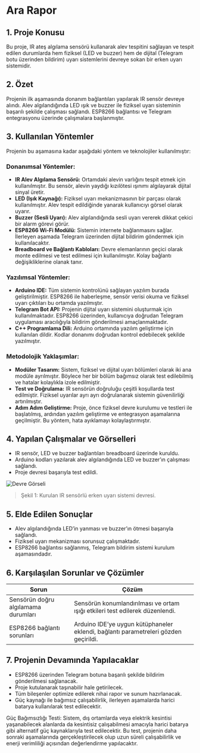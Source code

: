 # Ara Rapor

## 1. Proje Konusu 
Bu proje, IR ateş algılama sensörü kullanarak alev tespitini sağlayan ve tespit edilen durumlarda hem fiziksel (LED ve buzzer) hem de dijital (Telegram botu üzerinden bildirim) uyarı sistemlerini devreye sokan bir erken uyarı sistemidir.

## 2. Özet 
Projenin ilk aşamasında donanım bağlantıları yapılarak IR sensör devreye alındı. Alev algılandığında LED ışık ve buzzer ile fiziksel uyarı sisteminin başarılı şekilde çalışması sağlandı. ESP8266 bağlantısı ve Telegram entegrasyonu üzerinde çalışmalara başlanmıştır.

## 3. Kullanılan Yöntemler

Projenin bu aşamasına kadar aşağıdaki yöntem ve teknolojiler kullanılmıştır:

### Donanımsal Yöntemler:
- **IR Alev Algılama Sensörü:** Ortamdaki alevin varlığını tespit etmek için kullanılmıştır. Bu sensör, alevin yaydığı kızılötesi ışınımı algılayarak dijital sinyal üretir.
- **LED (Işık Kaynağı):** Fiziksel uyarı mekanizmasının bir parçası olarak kullanılmıştır. Alev tespit edildiğinde yanarak kullanıcıyı görsel olarak uyarır.
- **Buzzer (Sesli Uyarı):** Alev algılandığında sesli uyarı vererek dikkat çekici bir alarm görevi görür.
- **ESP8266 Wi-Fi Modülü:** Sistemin internete bağlanmasını sağlar. İlerleyen aşamada Telegram üzerinden dijital bildirim göndermek için kullanılacaktır.
- **Breadboard ve Bağlantı Kabloları:** Devre elemanlarının geçici olarak monte edilmesi ve test edilmesi için kullanılmıştır. Kolay bağlantı değişikliklerine olanak tanır.

### Yazılımsal Yöntemler:
- **Arduino IDE:** Tüm sistemin kontrolünü sağlayan yazılım burada geliştirilmiştir. ESP8266 ile haberleşme, sensör verisi okuma ve fiziksel uyarı çıktıları bu ortamda yazılmıştır.
- **Telegram Bot API:** Projenin dijital uyarı sistemini oluşturmak için kullanılmaktadır. ESP8266 üzerinden, kullanıcıya doğrudan Telegram uygulaması aracılığıyla bildirim gönderilmesi amaçlanmaktadır.
- **C++ Programlama Dili:** Arduino ortamında yazılım geliştirme için kullanılan dildir. Kodlar donanımı doğrudan kontrol edebilecek şekilde yazılmıştır.

### Metodolojik Yaklaşımlar:
- **Modüler Tasarım:** Sistem, fiziksel ve dijital uyarı bölümleri olarak iki ana modüle ayrılmıştır. Böylece her bir bölüm bağımsız olarak test edilebilmiş ve hatalar kolaylıkla izole edilmiştir.
- **Test ve Doğrulama:** IR sensörün doğruluğu çeşitli koşullarda test edilmiştir. Fiziksel uyarılar ayrı ayrı doğrulanarak sistemin güvenilirliği artırılmıştır.
- **Adım Adım Geliştirme:** Proje, önce fiziksel devre kurulumu ve testleri ile başlatılmış, ardından yazılım geliştirme ve entegrasyon aşamalarına geçilmiştir. Bu yöntem, hata ayıklamayı kolaylaştırmıştır.



## 4. Yapılan Çalışmalar ve Görselleri
- IR sensör, LED ve buzzer bağlantıları breadboard üzerinde kuruldu.
- Arduino kodları yazılarak alev algılandığında LED ve buzzer’ın çalışması sağlandı.
- Proje devresi başarıyla test edildi.
  
![Devre Görseli](Figure/devre_foto1.jpg)
> Şekil 1: Kurulan IR sensörlü erken uyarı sistemi devresi.

## 5. Elde Edilen Sonuçlar
- Alev algılandığında LED’in yanması ve buzzer’ın ötmesi başarıyla sağlandı.
- Fiziksel uyarı mekanizması sorunsuz çalışmaktadır.
- ESP8266 bağlantısı sağlanmış, Telegram bildirim sistemi kurulum aşamasındadır.

## 6. Karşılaşılan Sorunlar ve Çözümler
| Sorun | Çözüm |
|-------------------------------|--------------------------------------------------------------|
| Sensörün doğru algılamama durumları | Sensörün konumlandırılması ve ortam ışığı etkileri test edilerek düzenlendi. |
| ESP8266 bağlantı sorunları | Arduino IDE’ye uygun kütüphaneler eklendi, bağlantı parametreleri gözden geçirildi. |

## 7. Projenin Devamında Yapılacaklar
- ESP8266 üzerinden Telegram botuna başarılı şekilde bildirim gönderilmesi sağlanacak.
- Proje kutulanarak taşınabilir hale getirilecek.
- Tüm bileşenler optimize edilerek nihai rapor ve sunum hazırlanacak.
- Güç kaynağı ile bağımsız çalışabilirlik, ilerleyen aşamalarda harici batarya kullanılarak test edilecektir.

Güç Bağımsızlığı Testi: Sistem, dış ortamlarda veya elektrik kesintisi yaşanabilecek alanlarda da kesintisiz çalışabilmesi amacıyla harici batarya gibi alternatif güç kaynaklarıyla test edilecektir. Bu test, projenin daha sonraki aşamalarında gerçekleştirilecek olup uzun süreli çalışabilirlik ve enerji verimliliği açısından değerlendirme yapılacaktır.

